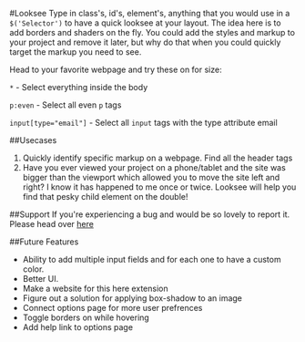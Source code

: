 
#Looksee
Type in class's, id's, element's, anything that you would use in a `$('Selector')` to have a quick looksee at your layout. The idea here is to add borders and shaders on the fly.  You could add the styles and markup to your project and remove it later, but why do that when you could quickly target the markup you need to see. 

Head to your favorite webpage and try these on for size:

`*` - Select everything inside the body

`p:even` - Select all even `p` tags

`input[type="email"]` - Select all `input` tags with the type attribute email

##Usecases
1. Quickly identify specific markup on a webpage. Find all the header tags
2. Have you ever viewed your project on a phone/tablet and the site was bigger than the viewport which allowed you to move the site left and right? I know it has happened to me once or twice. Looksee will help you find that pesky child element on the double!


##Support
If you're experiencing a bug and would be so lovely to report it. Please head over [here](https://github.com/Blumed/looksee/issues)

##Future Features

- Ability to add multiple input fields and for each one to have a custom color.
- Better UI.
- Make a website for this here extension
- Figure out a solution for applying box-shadow to an image
- Connect options page for more user prefrences
- Toggle borders on while hovering
- Add help link to options page